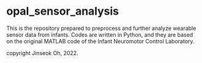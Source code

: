 # opal_sensor_analysis
This is the repository prepared to preprocess and further analyze wearable sensor data from infants.
Codes are written in Python, and they are based on the original MATLAB code of the Infant Neuromotor Control Laboratory.

copyright Jinseok Oh, 2022.
